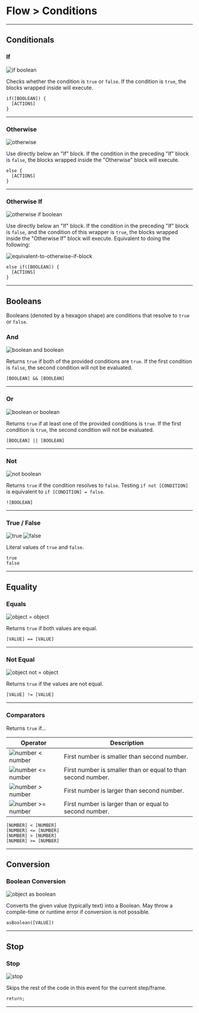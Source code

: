 # Flow > Conditions

***

## Conditionals

### <a name="if"></a> If

![if boolean](http://static.stencyl.com/pedia2/block-images/flow/conditionals/if.png)

Checks whether the condition is `true` or `false`. If the condition is `true`, the blocks wrapped inside will execute.

```
if([BOOLEAN]) {
  [ACTIONS]
}
```

***

### <a name="else"></a> Otherwise

![otherwise](http://static.stencyl.com/pedia2/block-images/flow/conditionals/else.png)

Use directly below an "If" block. If the condition in the preceding "If" block is `false`, the blocks wrapped inside the "Otherwise" block will execute.

```
else {
  [ACTIONS]
}
```

***

### <a name="else-if"></a> Otherwise If

![otherwise if boolean](http://static.stencyl.com/pedia2/block-images/flow/conditionals/else-if.png)

Use directly below an "If" block. If the condition in the preceding "If" block is `false`, and the condition of this wrapper is `true`, the blocks wrapped inside the "Otherwise If" block will execute. Equivalent to doing the following:

![equivalent-to-otherwise-if-block](http://static.stencyl.com/pedia2/blocks/flow/flow_conditionals/OtherwiseIf2.png)

```
else if([BOOLEAN]) {
  [ACTIONS]
}
```

***

## Booleans

Booleans (denoted by a hexagon shape) are conditions that resolve to `true` or `false`.

### <a name="and"></a> And

![boolean and boolean](http://static.stencyl.com/pedia2/block-images/flow/conditionals/and.png)

Returns `true` if both of the provided conditions are `true`. If the first condition is `false`, the second condition will not be evaluated.

```
[BOOLEAN] && [BOOLEAN]
```

***

### <a name="or"></a> Or

![boolean or boolean](http://static.stencyl.com/pedia2/block-images/flow/conditionals/or.png)

Returns `true` if at least one of the provided conditions is `true`. If the first condition is `true`, the second condition will not be evaluated.

```
[BOOLEAN] || [BOOLEAN]
```

***

### <a name="not"></a> Not

![not boolean](http://static.stencyl.com/pedia2/block-images/flow/conditionals/not.png)

Returns `true` if the condition resolves to `false`. Testing `if not [CONDITION]` is equivalent to `if [CONDITION] = false`.

```
![BOOLEAN]
```

***

### <a name="true"></a> <a name="false"></a> True / False

![true](http://static.stencyl.com/pedia2/block-images/flow/conditionals/true.png)
![false](http://static.stencyl.com/pedia2/block-images/flow/conditionals/false.png)

Literal values of `true` and `false`.

```
true
false
```

***

## Equality

### <a name="eq"></a> Equals

![object = object](http://static.stencyl.com/pedia2/block-images/flow/conditionals/eq.png)

Returns `true` if both values are equal.

```
[VALUE] == [VALUE]
```

***

### <a name="noteq"></a> Not Equal

![object not = object](http://static.stencyl.com/pedia2/block-images/flow/conditionals/noteq.png)

Returns `true` if the values are not equal.

```
[VALUE] != [VALUE]
```

***

### <a name="less"></a> <a name="lesseq"></a> <a name="more"></a> <a name="moreeq"></a> Comparators

Returns `true` if...

Operator | Description
--- | ---
![number < number](http://static.stencyl.com/pedia2/block-images/flow/conditionals/less.png)|First number is smaller than second number.
![number <= number](http://static.stencyl.com/pedia2/block-images/flow/conditionals/lesseq.png)|First number is smaller than or equal to than second number.
![number > number](http://static.stencyl.com/pedia2/block-images/flow/conditionals/more.png)|First number is larger than second number.
![number >= number](http://static.stencyl.com/pedia2/block-images/flow/conditionals/moreeq.png)|First number is larger than or equal to second number.

```
[NUMBER] < [NUMBER]
[NUMBER] <= [NUMBER]
[NUMBER] > [NUMBER]
[NUMBER] >= [NUMBER]
```

***

## Conversion

### <a name="as-boolean"></a> Boolean Conversion

![object as boolean](http://static.stencyl.com/pedia2/block-images/flow/conditionals/as-boolean.png)

Converts the given value (typically text) into a Boolean. May throw a compile-time or runtime error if conversion is not possible.

```
asBoolean([VALUE])
```

***

## Stop

### <a name="stop"></a> Stop

![stop](http://static.stencyl.com/pedia2/block-images/flow/conditionals/stop.png)

Skips the rest of the code in this event for the current step/frame.

```
return;
```

***
